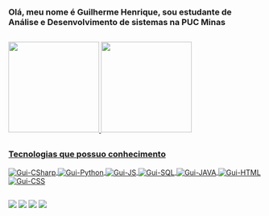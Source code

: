 ### Olá, meu nome é Guilherme Henrique, sou estudante de Análise e Desenvolvimento de sistemas na PUC Minas

  ##

<div>
    <a href="https://beacons.ai/guilhermehbs">
    <img height="180em" src="https://github-readme-stats.vercel.app/api?username=guilhermehbs&show_icons=true&theme=dracula"/>
    <img height="180em" src="https://github-readme-stats.vercel.app/api/top-langs/?username=guilhermehbs&layout=compact&theme=dracula"/>
</div>

  ##

### Tecnologias que possuo conhecimento

<div>
    <img align="center" alt="Gui-CSharp" src="https://img.shields.io/badge/C%23-239120?style=for-the-badge&logo=c-sharp&logoColor=white">
    <img align="center" alt="Gui-Python" src="https://img.shields.io/badge/Python-3776AB?style=for-the-badge&logo=python&logoColor=white">
    <img align="center" alt="Gui-JS" src="https://img.shields.io/badge/JavaScript-F7DF1E?style=for-the-badge&logo=javascript&logoColor=black">
    <img align="center" alt="Gui-SQL" src="https://img.shields.io/badge/Microsoft_SQL_Server-CC2927?style=for-the-badge&logo=microsoft-sql-server&logoColor=white">
    <img align="center" alt="Gui-JAVA" src="https://img.shields.io/badge/Java-ED8B00?style=for-the-badge&logo=openjdk&logoColor=white">
    <img align="center" alt="Gui-HTML" src="https://img.shields.io/badge/HTML5-E34F26?style=for-the-badge&logo=html5&logoColor=white">
    <img align="center" alt="Gui-CSS" src="https://img.shields.io/badge/CSS3-1572B6?style=for-the-badge&logo=css3&logoColor=white">
</div>
  
  ##
 
<div> 
    <a href="https://www.linkedin.com/in/guilhermehbs/" target="_blank"><img src="https://img.shields.io/badge/-LinkedIn-%230077B5?style=for-the-badge&logo=linkedin&logoColor=white" target="_blank"></a> 
    <a href="https://www.instagram.com/guilhermehbs_/" target="_blank"><img src="https://img.shields.io/badge/-Instagram-%23E4405F?style=for-the-badge&logo=instagram&logoColor=white" target="_blank"></a>
    <a href="https://discord.gg/dg86zDJdS9" target="_blank"><img src="https://img.shields.io/badge/Discord-7289DA?style=for-the-badge&logo=discord&logoColor=white" target="_blank"></a> 
    <a href = "mailto:guilhermehbs100@gmail.com"><img src="https://img.shields.io/badge/-Gmail-%23333?style=for-the-badge&logo=gmail&logoColor=white" target="_blank"></a>
</div>
